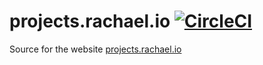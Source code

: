 # projects.rachael.io [![CircleCI](https://img.shields.io/circleci/project/rachael/projects.rachael.io.svg?maxAge=3600)](https://circleci.com/gh/rachael/pojects.rachael.io)
Source for the website [projects.rachael.io](https://projects.rachael.io)
